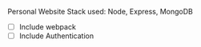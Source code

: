Personal Website
Stack used: Node, Express, MongoDB
- [ ] Include webpack
- [ ] Include Authentication
